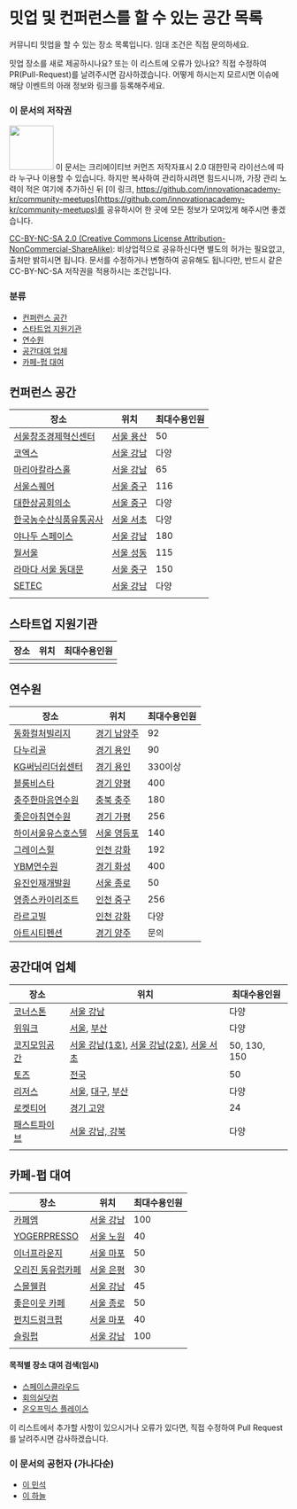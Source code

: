 # 밋업 및 컨퍼런스를 할 수 있는 공간 목록

커뮤니티 밋업을 할 수 있는 장소 목록입니다. 임대 조건은 직접 문의하세요.

밋업 장소를 새로 제공하시나요? 또는 이 리스트에 오류가 있나요?
직접 수정하여 PR(Pull-Request)를 날려주시면 감사하겠습니다.
어떻게 하시는지 모르시면 이슈에 해당 이벤트의 아래 정보와 링크를 등록해주세요.

### 이 문서의 저작권 
<img src="https://mirrors.creativecommons.org/presskit/buttons/88x31/png/by-nc-sa.png" width="80px"></img> 
이 문서는 크리에이티브 커먼즈 저작자표시 2.0 대한민국 라이선스에 따라 
누구나 이용할 수 있습니다. 하지만 복사하여 관리하시려면 힘드시니까,
가장 관리 노력이 적은 여기에 추가하신 뒤 [이 링크, https://github.com/innovationacademy-kr/community-meetups](https://github.com/innovationacademy-kr/community-meetups)를 
공유하시어 한 곳에 모든 정보가 모여있게 해주시면 좋겠습니다. 

[CC-BY-NC-SA 2.0 (Creative Commons License Attribution-NonCommercial-ShareAlike)](https://creativecommons.org/licenses/by-nc-sa/2.0/): 
비상업적으로 공유하신다면 별도의 허가는 필요없고, 출처만 밝히시면 됩니다.
문서를 수정하거나 변형하여 공유해도 됩니다만, 반드시 같은 CC-BY-NC-SA
저작권을 적용하시는 조건입니다.

### 분류
* [컨퍼런스 공간](#컨퍼런스-공간)
* [스타트업 지원기관](#스타트업-지원기관)
* [연수원](#연수원)
* [공간대여 업체](#공간대여-업체)
* [카페-펍 대여](#카페-펍-대여)

## 컨퍼런스 공간

| 장소                                                         | 위치                                               | 최대수용인원 |
| ------------------------------------------------------------ | -------------------------------------------------- | ------------ |
| [서울창조경제혁신센터](https://ccei.creativekorea.or.kr/seoul/service/reserve_step1.do) | [서울 용산](https://goo.gl/maps/2fCoT3ajEWmkevFF9) | 50           |
| [코엑스](http://lmsweb.coex.co.kr/main/main.mvc)             | [서울 강남](https://goo.gl/maps/QMvHkDosPJyViSe97) | 다양         |
| [마리아칼라스홀](https://mariacallashall.modoo.at/)          | [서울 강남](https://goo.gl/maps/t1RDFK6eejWks2XS9) | 65           |
| [서울스퀘어](http://seoulsquare.com/service4/login.asp)      | [서울 중구](https://goo.gl/maps/Un4yU6fDanxzrPrF7) | 116          |
| [대한상공회의소](https://www.korcham.net/nCham/Service/RentMeetRoom/appl/RentCalendar_new.asp) | [서울 중구](https://goo.gl/maps/ZopaLVjrKZSqcTUt9) | 다양         |
| [한국농수산식품유통공사](https://www.at.or.kr/ac/reserve/acko312000/roomSelect.action) | [서울 서초](https://goo.gl/maps/tBJNeiDnkzKrEFgk7) | 다양         |
| [야나두 스페이스](https://www.spacecloud.kr/space/8417)      | [서울 강남](https://goo.gl/maps/C13FHdRPiMP9LUgLA) | 180          |
| [월서울](https://www.spacecloud.kr/space/1597)               | [서울 성동](https://goo.gl/maps/Qj34mmVeRrVfLyDZ7) | 115          |
| [라마다 서울 동대문](http://www.ramadaddm.com/banquet/ballroom.html) | [서울 중구](https://goo.gl/maps/8YnTKCCp81eVDU5L9) | 150          |
| [SETEC](http://www.setec.or.kr/dis/rent/rent05.do)           | [서울 강남](https://goo.gl/maps/dY6h1qT914xbLzcWA) | 다양         |
|                                                              |                                                    |              |

## 스타트업 지원기관

| 장소 | 위치 | 최대수용인원 |
| ---- | ---- | ------------ |
|      |      |              |

## 연수원

| 장소                                                         | 위치                                                 | 최대수용인원 |
| ------------------------------------------------------------ | ---------------------------------------------------- | ------------ |
| [동화컬처빌리지](http://www.dongwhaculturevillage.com/guide/guide_01.asp) | [경기 남양주](https://goo.gl/maps/6GNCMjxMgcU6WZSRA) | 92           |
| [다누리골](http://www.danurigol.com/modules/reservation_pension/pr_calendar.html) | [경기 용인](https://goo.gl/maps/T7w2j7NUCBjJ3qoP7)   | 90           |
| [KG써닝리더쉽센터](http://www.sunningleader.co.kr/guide/guide01.php) | [경기 용인](https://goo.gl/maps/Pg6xm6JExoD7qbiF6)   | 330이상      |
| [블룸비스타](http://www.bloomvista.co.kr/reservation/reservation03.html) | [경기 양평](https://goo.gl/maps/VWvqZVjst5udMfP66)   | 400          |
| [충주한마음연수원](http://www.scgoneheart.co.kr/hanmaum/Accou/accou01.jsp?menuId=31) | [충북 충주](https://goo.gl/maps/yLZup3DWSwhN471k7)   | 180          |
| [좋은아침연수원](http://www.gmhrd.com/sub03/sub02.php?mNum=3&sNum=2) | [경기 가평](https://goo.gl/maps/2GNWHNMaSBFVxfCG8)   | 256          |
| [하이서울유스호스텔](http://hiseoulyh.com/group-reservation/) | [서울 영등포](https://goo.gl/maps/VMG7eAawCqmYtcmX8) | 140          |
| [그레이스힐](http://www.scggracehill.co.kr/)                 | [인천 강화](https://goo.gl/maps/jmUkZMqcVFgLLGiw7)   | 192          |
| [YBM연수원](https://www.ybmacademy.com/reservation/reservApply) | [경기 화성](https://goo.gl/maps/w46ouxaQiH7YVBrP6)   | 400          |
| [유진인재개발원](http://hrd.eugenes.co.kr/)                  | [서울 종로](https://goo.gl/maps/55CcGRYEW5LzWMLN7)   | 50           |
| [영종스카이리조트](http://www.yjskyresort.com/board/board_read.aspx?board_idx=479&page=1&board_code=4007) | [인천 중구](https://goo.gl/maps/7k5dMV9TAHz3extK8)   | 256          |
| [라르고빌](http://www.largoville.com/pages/page6_2_2.php?is_re=resort) | [인천 강화](https://goo.gl/maps/zE4ZuB97EAMQQqJN9)   | 다양         |
| [아트시티펜션](http://www.artcityps.com/index.php)           | [경기 양주](https://goo.gl/maps/UZivf4zHDcZ4JBmm6)   | 문의         |

## 공간대여 업체

| 장소                                                         | 위치                                                         | 최대수용인원 |
| ------------------------------------------------------------ | ------------------------------------------------------------ | ------------ |
| [코너스톤](http://kornerstonespace.com/%ec%9d%b4%ec%9a%a9%ec%95%88%eb%82%b4/) | [서울 강남](https://goo.gl/maps/JfrWeGEgSMN8m4dZ8)           | 다양         |
| [위워크](https://www.wework.com/ko-KR)                       | [서울](https://www.wework.com/ko-KR/l/seoul), [부산](https://www.wework.com/ko-KR/l/busan) | 다양         |
| [코지모임공간](http://www.cozymoim.com/bbs/write/bbs_reservation) | [서울 강남(1호)](https://goo.gl/maps/yXY1e1hFkYoDaftu8), [서울 강남(2호)](https://goo.gl/maps/FBXAN52F86bHDjeh6), [서울 서초](https://goo.gl/maps/TiZLCp1eneJfWtucA) | 50, 130, 150 |
| [토즈](https://www.toz.co.kr/boothSearch)                    | [전국](https://www.toz.co.kr/branchSearch)                   | 50           |
| [리저스](https://www.regus.co.kr/)                           | [서울](https://www.regus.co.kr/workspace/korea-republic-of/%E1%84%89%E1%85%A5%E1%84%8B%E1%85%AE%E1%86%AF%E1%84%89%E1%85%B5), [대구](https://www.regus.co.kr/workspace/korea-republic-of/%E1%84%83%E1%85%A2%E1%84%80%E1%85%AE%E1%84%80%E1%85%AA%E1%86%BC%E1%84%8B%E1%85%A7%E1%86%A8%E1%84%89%E1%85%B5), [부산](https://www.regus.co.kr/workspace/korea-republic-of/%E1%84%87%E1%85%AE%E1%84%89%E1%85%A1%E1%86%AB%E1%84%80%E1%85%AA%E1%86%BC%E1%84%8B%E1%85%A7%E1%86%A8%E1%84%89%E1%85%B5) | 다양         |
| [로켓티어](http://rocketeer.kr/plan-price/)                  | [경기 고양](https://goo.gl/maps/KLsvZtjtFrQcUYnY6)           | 24           |
| [패스트파이브](https://www.fastfive.co.kr/visit-us/)         | [서울 강남, 강북](https://www.fastfive.co.kr/)               | 다양         |
|                                                              |                                                              |              |

## 카페-펍 대여

| 장소                                                      | 위치                                               | 최대수용인원 |
| --------------------------------------------------------- | -------------------------------------------------- | ------------ |
| [카페엠](https://mariacallashall.modoo.at/)               | [서울 강남](https://goo.gl/maps/t1RDFK6eejWks2XS9) | 100          |
| [YOGERPRESSO](https://783391.wixsite.com/moime/about_us)  | [서울 노원](https://goo.gl/maps/b3QtvEs6yZvspTBcA) | 40           |
| [이너프라운지](https://www.spacecloud.kr/space/549)       | [서울 마포](https://goo.gl/maps/27GUXwoeCSVv4GLr7) | 50           |
| [오리진 동유럽카페](https://www.spacecloud.kr/space/8112) | [서울 은평](https://goo.gl/maps/WV12MQ8nWrBpAEBG9) | 30           |
| [스몰웰컴](https://www.spacecloud.kr/space/13310)         | [서울 강남](https://goo.gl/maps/4SXJSFs2wXkoTWbt8) | 45           |
| [좋은이웃 카페](https://www.spacecloud.kr/space/7392)     | [서울 종로](https://www.spacecloud.kr/space/7392)  | 50           |
| [펀치드렁크펍](https://www.spacecloud.kr/space/2969)      | [서울 마포](https://goo.gl/maps/pjpXigtzoDZjmz7w5) | 40           |
| [슬링펍](https://www.spacecloud.kr/space/634)             | [서울 강남](https://goo.gl/maps/mnAqRn43kt6DMide8) | 100          |
|                                                           |                                                    |              |

#### 목적별 장소 대여 검색(임시)

* [스페이스클라우드](https://www.spacecloud.kr/)
* [회의실닷컴](https://회의실.com/?utm_source=google&utm_medium=cpc&utm_campaign=clickchoice&gclid=Cj0KCQjwv8nqBRDGARIsAHfR9wCuL9V-MYGVYMHyyjRfkqH7NLSnEdTmqV7zf6rzxVIczgc7zR2DGnMaAo9wEALw_wcB)
* [온오프믹스 플레이스](https://place.onoffmix.com/)

이 리스트에서 추가할 사항이 있으시거나
오류가 있다면,  직접 수정하여 Pull Request를 날려주시면 감사하겠습니다.

### 이 문서의 공헌자 (가나다순)

- [이 민석](mailto:ykhl1itj@gmail.com)
- [이 하늘](mailto:lee.haneul@gmail.com)

